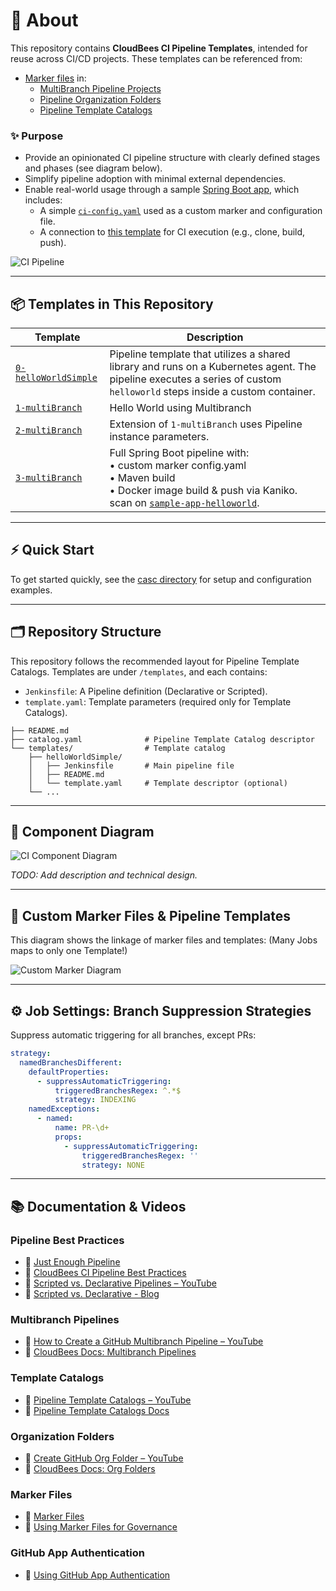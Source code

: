 
# 🧪 About

This repository contains **CloudBees CI Pipeline Templates**, intended for reuse across CI/CD projects. These templates can be referenced from:

- [Marker files](https://docs.cloudbees.com/docs/cloudbees-ci/latest/pipelines/pipeline-as-code#custom-pac-scripts) in:
  - [MultiBranch Pipeline Projects](https://docs.cloudbees.com/docs/cloudbees-ci/latest/pipelines/pipeline-as-code#_multibranch_pipeline_projects)
  - [Pipeline Organization Folders](https://docs.cloudbees.com/docs/cloudbees-ci/latest/pipelines/pipeline-as-code#_organization_folders)
  - [Pipeline Template Catalogs](https://docs.cloudbees.com/docs/cloudbees-ci/latest/pipeline-templates-user-guide/)

### ✨ Purpose

- Provide an opinionated CI pipeline structure with clearly defined stages and phases (see diagram below).
- Simplify pipeline adoption with minimal external dependencies.
- Enable real-world usage through a sample [Spring Boot app](https://github.com/cb-ci-templates/sample-app-spring-boot-maven), which includes:
  - A simple [`ci-config.yaml`](https://github.com/cb-ci-templates/sample-app-spring-boot-maven/blob/main/ci-config.yaml) used as a custom marker and configuration file.
  - A connection to [this template](https://github.com/cb-ci-templates/ci-templates/blob/main/templates/mavenMultiBranch/Jenkinsfile) for CI execution (e.g., clone, build, push).

![CI Pipeline](images/CI-Pipeline-1.png)

---

## 📦 Templates in This Repository

| Template                                             | Description                                                                                                                                                                                                                |
|------------------------------------------------------|----------------------------------------------------------------------------------------------------------------------------------------------------------------------------------------------------------------------------|
| [`0-helloWorldSimple`](templates/0-helloWorldSimple) | Pipeline template that utilizes a shared library and runs on a Kubernetes agent. The pipeline executes a series of custom `helloworld`  steps inside a custom container.                                                   |
| [`1-multiBranch`](templates/1-multiBranch)           | Hello World using Multibranch                                                                                                                                                                                              |
| [`2-multiBranch`](templates/2-multiBranch)           | Extension of `1-multiBranch` uses Pipeline instance parameters.                                                                                                                                                            |
| [`3-multiBranch`](templates/3-multiBranch)           | Full Spring Boot pipeline with: <br>• custom marker config.yaml <br>• Maven build <br>• Docker image build & push via Kaniko. scan on [`sample-app-helloworld`](https://github.com/cb-ci-templates/sample-app-helloworld). |

---

## ⚡ Quick Start

To get started quickly, see the [casc directory](casc/) for setup and configuration examples.

---

## 🗂️ Repository Structure

This repository follows the recommended layout for Pipeline Template Catalogs. Templates are under `/templates`, and each contains:

- `Jenkinsfile`: A Pipeline definition (Declarative or Scripted).
- `template.yaml`: Template parameters (required only for Template Catalogs).

```text
├── README.md
├── catalog.yaml              # Pipeline Template Catalog descriptor
└── templates/                # Template catalog
    ├── helloWorldSimple/
    │   ├── Jenkinsfile       # Main pipeline file
    │   ├── README.md
    │   └── template.yaml     # Template descriptor (optional)
    └── ...
```

---

## 🧱 Component Diagram

![CI Component Diagram](images/CI-Component-diagram.png)

_TODO: Add description and technical design._

---

## 🧩 Custom Marker Files & Pipeline Templates

This diagram shows the linkage of marker files and templates:
(Many Jobs maps to only one Template!)

![Custom Marker Diagram](images/CI-Diagramms-CustomMarkerFiles.svg)

---

## ⚙️ Job Settings: Branch Suppression Strategies

Suppress automatic triggering for all branches, except PRs:

```yaml
strategy:
  namedBranchesDifferent:
    defaultProperties:
      - suppressAutomaticTriggering:
          triggeredBranchesRegex: ^.*$
          strategy: INDEXING
    namedExceptions:
      - named:
          name: PR-\d+
          props:
            - suppressAutomaticTriggering:
                triggeredBranchesRegex: ''
                strategy: NONE
```

---

## 📚 Documentation & Videos

### Pipeline Best Practices

- 📝 [Just Enough Pipeline](https://www.jenkins.io/blog/2021/10/26/just-enough-pipeline/)
- 📘 [CloudBees CI Pipeline Best Practices](https://docs.cloudbees.com/docs/cloudbees-ci/latest/pipelines/pipeline-best-practices)
- 🎥 [Scripted vs. Declarative Pipelines – YouTube](https://www.youtube.com/watch?v=GJBlskiaRrI=)
- 🧠 [Scripted vs. Declarative - Blog](https://e.printstacktrace.blog/jenkins-scripted-pipeline-vs-declarative-pipeline-the-4-practical-differences/)

### Multibranch Pipelines

- 🎥 [How to Create a GitHub Multibranch Pipeline – YouTube](https://www.youtube.com/watch?v=ZWwmh4gqia4)
- 📘 [CloudBees Docs: Multibranch Pipelines](https://docs.cloudbees.com/docs/cloudbees-ci/latest/pipelines/pipeline-as-code#_multibranch_pipeline_projects)

### Template Catalogs

- 🎥 [Pipeline Template Catalogs – YouTube](https://www.youtube.com/watch?v=pPwI_kTSCmA)
- 📘 [Pipeline Template Catalogs Docs](https://docs.cloudbees.com/docs/cloudbees-ci/latest/pipeline-templates-user-guide/)

### Organization Folders

- 🎥 [Create GitHub Org Folder – YouTube](https://www.youtube.com/watch?v=w5YupbQ1vHI)
- 📘 [CloudBees Docs: Org Folders](https://docs.cloudbees.com/docs/cloudbees-ci/latest/pipelines/pipeline-as-code#_organization_folders)

### Marker Files

- 📘 [Marker Files](https://docs.cloudbees.com/docs/cloudbees-ci/latest/pipelines/pipeline-as-code#custom-pac-scripts)
- 🧠 [Using Marker Files for Governance](https://www.cloudbees.com/blog/ensuring-corporate-standards-pipelines-custom-marker-files)

### GitHub App Authentication

- 🔐 [Using GitHub App Authentication](https://docs.cloudbees.com/docs/cloudbees-ci/latest/traditional-admin-guide/github-app-auth)
